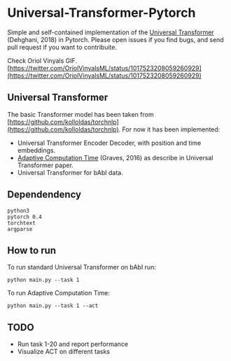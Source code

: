 # Universal-Transformer-Pytorch
Simple and self-contained implementation of the [Universal Transformer](https://arxiv.org/abs/1807.03819) (Dehghani, 2018) in Pytorch. Please open issues if you find bugs, and send pull request if you want to contribuite. 

Check Oriol Vinyals GIF. 
[https://twitter.com/OriolVinyalsML/status/1017523208059260929](https://twitter.com/OriolVinyalsML/status/1017523208059260929)

## Universal Transformer 
The basic Transformer model has been taken from [https://github.com/kolloldas/torchnlp](https://github.com/kolloldas/torchnlp). For now it has been implemented:

- Universal Transformer Encoder Decoder, with position and time embeddings.
- [Adaptive Computation Time](https://arxiv.org/abs/1603.08983) (Graves, 2016) as describe in Universal Transformer paper. 
- Universal Transformer for bAbI data.  
 
## Dependendency
```
python3
pytorch 0.4
torchtext
argparse
```
## How to run
To run standard Universal Transformer on bAbI run:
```
python main.py --task 1
```
To run Adaptive Computation Time: 
```
python main.py --task 1 --act
```

## TODO
- Run task 1-20 and report performance
- Visualize ACT on different tasks 
